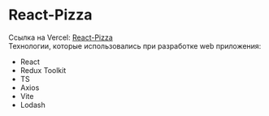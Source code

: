 # React-Pizza
Ссылка на Vercel: [React-Pizza](https://react-pizza-ruby-iota.vercel.app)\
Технологии, которые использовались при разработке web приложения:
- React
- Redux Toolkit
- TS
- Axios
- Vite
- Lodash
